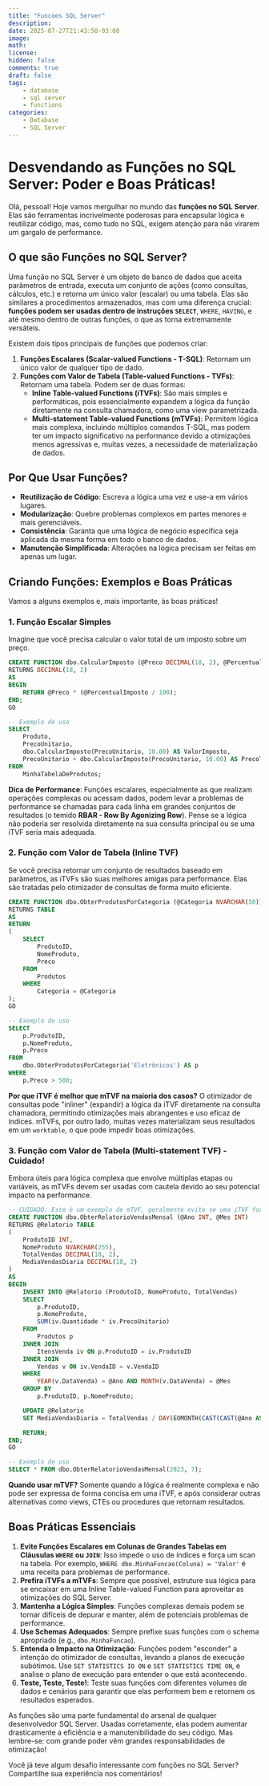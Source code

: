 ```yaml
---
title: "Funcoes SQL Server"
description: 
date: 2025-07-27T21:43:58-03:00
image: 
math: 
license: 
hidden: false
comments: true
draft: false
tags:
    - database
    - sql server
    - functions
categories:
    - Database
    - SQL Server
---
```




# Desvendando as Funções no SQL Server: Poder e Boas Práticas\!

Olá, pessoal\! Hoje vamos mergulhar no mundo das **funções no SQL Server**. Elas são ferramentas incrivelmente poderosas para encapsular lógica e reutilizar código, mas, como tudo no SQL, exigem atenção para não virarem um gargalo de performance.

## O que são Funções no SQL Server?

Uma função no SQL Server é um objeto de banco de dados que aceita parâmetros de entrada, executa um conjunto de ações (como consultas, cálculos, etc.) e retorna um único valor (escalar) ou uma tabela. Elas são similares a procedimentos armazenados, mas com uma diferença crucial: **funções podem ser usadas dentro de instruções `SELECT`**, `WHERE`, `HAVING`, e até mesmo dentro de outras funções, o que as torna extremamente versáteis.

Existem dois tipos principais de funções que podemos criar:

1.  **Funções Escalares (Scalar-valued Functions - T-SQL)**: Retornam um único valor de qualquer tipo de dado.
2.  **Funções com Valor de Tabela (Table-valued Functions - TVFs)**: Retornam uma tabela. Podem ser de duas formas:
      * **Inline Table-valued Functions (iTVFs)**: São mais simples e performáticas, pois essencialmente expandem a lógica da função diretamente na consulta chamadora, como uma view parametrizada.
      * **Multi-statement Table-valued Functions (mTVFs)**: Permitem lógica mais complexa, incluindo múltiplos comandos T-SQL, mas podem ter um impacto significativo na performance devido a otimizações menos agressivas e, muitas vezes, a necessidade de materialização de dados.

## Por Que Usar Funções?

  * **Reutilização de Código**: Escreva a lógica uma vez e use-a em vários lugares.
  * **Modularização**: Quebre problemas complexos em partes menores e mais gerenciáveis.
  * **Consistência**: Garanta que uma lógica de negócio específica seja aplicada da mesma forma em todo o banco de dados.
  * **Manutenção Simplificada**: Alterações na lógica precisam ser feitas em apenas um lugar.

## Criando Funções: Exemplos e Boas Práticas

Vamos a alguns exemplos e, mais importante, às boas práticas\!

### 1\. Função Escalar Simples

Imagine que você precisa calcular o valor total de um imposto sobre um preço.

```sql
CREATE FUNCTION dbo.CalcularImposto (@Preco DECIMAL(18, 2), @PercentualImposto DECIMAL(5, 2))
RETURNS DECIMAL(18, 2)
AS
BEGIN
    RETURN @Preco * (@PercentualImposto / 100);
END;
GO

-- Exemplo de uso
SELECT
    Produto,
    PrecoUnitario,
    dbo.CalcularImposto(PrecoUnitario, 10.00) AS ValorImposto,
    PrecoUnitario + dbo.CalcularImposto(PrecoUnitario, 10.00) AS PrecoTotal
FROM
    MinhaTabelaDeProdutos;

```

**Dica de Performance**: Funções escalares, especialmente as que realizam operações complexas ou acessam dados, podem levar a problemas de performance se chamadas para cada linha em grandes conjuntos de resultados (o temido **RBAR - Row By Agonizing Row**). Pense se a lógica não poderia ser resolvida diretamente na sua consulta principal ou se uma iTVF seria mais adequada.

### 2\. Função com Valor de Tabela (Inline TVF)

Se você precisa retornar um conjunto de resultados baseado em parâmetros, as iTVFs são suas melhores amigas para performance. Elas são tratadas pelo otimizador de consultas de forma muito eficiente.

```sql
CREATE FUNCTION dbo.ObterProdutosPorCategoria (@Categoria NVARCHAR(50))
RETURNS TABLE
AS
RETURN
(
    SELECT
        ProdutoID,
        NomeProduto,
        Preco
    FROM
        Produtos
    WHERE
        Categoria = @Categoria
);
GO

-- Exemplo de uso
SELECT
    p.ProdutoID,
    p.NomeProduto,
    p.Preco
FROM
    dbo.ObterProdutosPorCategoria('Eletrônicos') AS p
WHERE
    p.Preco > 500;
```

**Por que iTVF é melhor que mTVF na maioria dos casos?** O otimizador de consultas pode "inliner" (expandir) a lógica da iTVF diretamente na consulta chamadora, permitindo otimizações mais abrangentes e uso eficaz de índices. mTVFs, por outro lado, muitas vezes materializam seus resultados em um `worktable`, o que pode impedir boas otimizações.

### 3\. Função com Valor de Tabela (Multi-statement TVF) - Cuidado\!

Embora úteis para lógica complexa que envolve múltiplas etapas ou variáveis, as mTVFs devem ser usadas com cautela devido ao seu potencial impacto na performance.

```sql
-- CUIDADO: Este é um exemplo de mTVF, geralmente evite se uma iTVF for possível.
CREATE FUNCTION dbo.ObterRelatorioVendasMensal (@Ano INT, @Mes INT)
RETURNS @Relatorio TABLE
(
    ProdutoID INT,
    NomeProduto NVARCHAR(255),
    TotalVendas DECIMAL(18, 2),
    MediaVendasDiaria DECIMAL(18, 2)
)
AS
BEGIN
    INSERT INTO @Relatorio (ProdutoID, NomeProduto, TotalVendas)
    SELECT
        p.ProdutoID,
        p.NomeProduto,
        SUM(iv.Quantidade * iv.PrecoUnitario)
    FROM
        Produtos p
    INNER JOIN
        ItensVenda iv ON p.ProdutoID = iv.ProdutoID
    INNER JOIN
        Vendas v ON iv.VendaID = v.VendaID
    WHERE
        YEAR(v.DataVenda) = @Ano AND MONTH(v.DataVenda) = @Mes
    GROUP BY
        p.ProdutoID, p.NomeProduto;

    UPDATE @Relatorio
    SET MediaVendasDiaria = TotalVendas / DAY(EOMONTH(CAST(CAST(@Ano AS VARCHAR) + '-' + CAST(@Mes AS VARCHAR) + '-01' AS DATE)));

    RETURN;
END;
GO

-- Exemplo de uso
SELECT * FROM dbo.ObterRelatorioVendasMensal(2023, 7);
```

**Quando usar mTVF?** Somente quando a lógica é realmente complexa e não pode ser expressa de forma concisa em uma iTVF, e após considerar outras alternativas como views, CTEs ou procedures que retornam resultados.

## Boas Práticas Essenciais

1.  **Evite Funções Escalares em Colunas de Grandes Tabelas em Cláusulas `WHERE` ou `JOIN`**: Isso impede o uso de índices e força um scan na tabela. Por exemplo, `WHERE dbo.MinhaFuncao(Coluna) = 'Valor'` é uma receita para problemas de performance.
2.  **Prefira iTVFs a mTVFs**: Sempre que possível, estruture sua lógica para se encaixar em uma Inline Table-valued Function para aproveitar as otimizações do SQL Server.
3.  **Mantenha a Lógica Simples**: Funções complexas demais podem se tornar difíceis de depurar e manter, além de potenciais problemas de performance.
4.  **Use Schemas Adequados**: Sempre prefixe suas funções com o schema apropriado (e.g., `dbo.MinhaFuncao`).
5.  **Entenda o Impacto na Otimização**: Funções podem "esconder" a intenção do otimizador de consultas, levando a planos de execução subótimos. Use `SET STATISTICS IO ON` e `SET STATISTICS TIME ON`, e analise o plano de execução para entender o que está acontecendo.
6.  **Teste, Teste, Teste\!**: Teste suas funções com diferentes volumes de dados e cenários para garantir que elas performem bem e retornem os resultados esperados.



As funções são uma parte fundamental do arsenal de qualquer desenvolvedor SQL Server. Usadas corretamente, elas podem aumentar drasticamente a eficiência e a manutenibilidade do seu código. Mas lembre-se: com grande poder vêm grandes responsabilidades de otimização\!

Você já teve algum desafio interessante com funções no SQL Server? Compartilhe sua experiência nos comentários\!